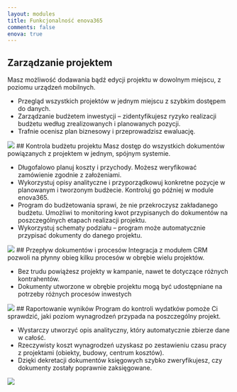 ```yaml
---
layout: modules
title: Funkcjonalność enova365
comments: false
enova: true
---
```

## Zarządzanie projektem
Masz możliwość dodawania bądź edycji projektu w dowolnym miejscu, z poziomu urządzeń mobilnych.
<ul>
<li>Przegląd wszystkich projektów w jednym miejscu z szybkim dostępem do danych.</li>
<li>Zarządzanie budżetem inwestycji – zidentyfikujesz ryzyko realizacji budżetu według zrealizowanych i planowanych pozycji. </li>
<li>Trafnie ocenisz plan biznesowy i przeprowadzisz ewaluację.</li>
</ul>
<img src="https://www.enova.pl/content/uploads/2017/01/01g_gif-rozw-projekty.gif">
## Kontrola budżetu projektu
Masz dostęp do wszystkich dokumentów powiązanych z projektem w jednym, spójnym systemie.
<ul>
<li>Długofalowo planuj koszty i przychody. Możesz weryfikować zamówienie zgodnie z założeniami.</li>
<li>Wykorzystuj opisy analityczne i przyporządkowuj konkretne pozycje w planowanym i tworzonym budżecie. Kontroluj go później w module enova365.</li>
<li>Program do budżetowania sprawi, że nie przekroczysz zakładanego budżetu. Umożliwi to monitoring kwot przypisanych do dokumentów na poszczególnych etapach realizacji projektu.</li>
<li>Wykorzystuj schematy podziału – program może automatycznie przypisać dokumenty do danego projektu.</li>
</ul>
<img src="https://www.enova.pl/content/uploads/2017/01/budzet.png">
## Przepływ dokumentów i procesów
Integracja z modułem CRM pozwoli na płynny obieg kilku procesów w obrębie wielu projektów.
<ul>
<li>Bez trudu powiążesz projekty w kampanie, nawet te dotyczące różnych kontrahentów. </li>
<li>Dokumenty utworzone w obrębie projektu mogą być udostępniane na potrzeby różnych procesów inwestych</li>
</ul>
<img src="https://www.enova.pl/content/uploads/2017/01/przeplyw-dokumentow.png">
## Raportowanie wyników
Program do kontroli wydatków pomoże Ci sprawdzić, jaki poziom wynagrodzeń przypada na poszczególny projekt.
<ul>
<li>Wystarczy utworzyć opis analityczny, który automatycznie zbierze dane w całość.</li>
<li>Rzeczywisty koszt wynagrodzeń uzyskasz po zestawieniu czasu pracy z projektami (obiekty, budowy, centrum kosztów).</li>
<li>Dzięki dekretacji dokumentów księgowych szybko zweryfikujesz, czy dokumenty zostały poprawnie zaksięgowane.</li>
</ul>
<img src="https://www.enova.pl/content/uploads/2017/01/raportowanie-wynikow.png">
